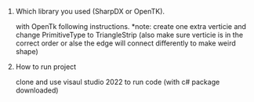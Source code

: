 1. Which library you used (SharpDX or OpenTK).
   
   with OpenTk following instructions.
   *note: create one extra verticie and change PrimitiveType to TriangleStrip (also make sure verticie is in the correct order or alse the edge will connect differently to make weird shape)
   
3. How to run project
   
   clone and use visaul studio 2022 to run code (with c# package downloaded)
